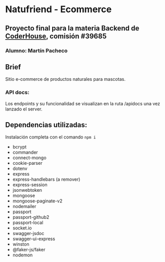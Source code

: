 # Natufriend - Ecommerce
 
## Proyecto final para la materia Backend de [CoderHouse](https://www.coderhouse.com), comisión #39685
 
### Alumno: Martín Pacheco
 
## Brief

Sitio e-commerce de productos naturales para mascotas.

### API docs:

Los endpoints y su funcionalidad se visualizan en la ruta /apidocs una vez lanzado el server.

  
## Dependencias utilizadas:

Instalación completa con el comando `npm i`

- bcrypt
- commander
- connect-mongo
- cookie-parser
- dotenv
- express
- express-handlebars (a remover)
- express-session
- jsonwebtoken
- mongoose
- mongoose-paginate-v2
- nodemailer
- passport
- passport-github2
- passport-local
- socket.io
- swagger-jsdoc
- swagger-ui-express
- winston
- @faker-js/faker
- nodemon
